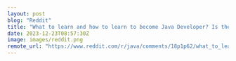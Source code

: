 ```yaml
---
layout: post
blog: "Reddit"
title: "What to learn and how to learn to become Java Developer? Is there free resources /tutorials?"
date: 2023-12-23T08:57:30Z
image: images/reddit.png
remote_url: "https://www.reddit.com/r/java/comments/18p1p62/what_to_learn_and_how_to_learn_to_become_java/"
---
```


